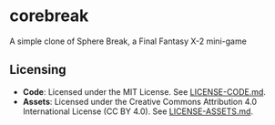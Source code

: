 # corebreak
A simple clone of Sphere Break, a Final Fantasy X-2 mini-game

## Licensing

- **Code**: Licensed under the MIT License. See [LICENSE-CODE.md](LICENSE-CODE.md).
- **Assets**: Licensed under the Creative Commons Attribution 4.0 International License (CC BY 4.0). See [LICENSE-ASSETS.md](LICENSE-ASSETS.md).
